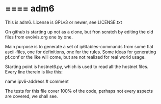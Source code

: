 ====
adm6
====

This is adm6. License is GPLv3 or newer, see LICENSE.txt

   On github is starting up not as a clone, but fron scratch
   by editing the old files from evolvis.org one by one.

Main purpose is to generate a set of ip6tables-commands from
some flat ascii-files, one for definitions, one for the rules.
Some ideas for generating pf.conf or the like will come, but
are not realized for real world usage.

Starting point is hostnet6.py, which is used to read all the 
hostnet files. Every line therein is like this:

   name        ipv6-address   # comment

The tests for this file cover 100% of the code, perhaps not 
every aspects are covered, we shall see.
